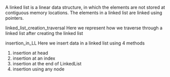 A linked list is a linear data structure, in which the elements are not stored at contiguous memory locations. The elements in a linked list are linked using pointers.

linked_list_creation_traversal
Here we represent how we traverse through a linked list after creating the linked list 

insertion_in_LL
Here we insert data in a linked list using 4 methods
1. insertion at head
2. insertion at an index
3. insertion at the end of LinkedList
4. insertion using any node
